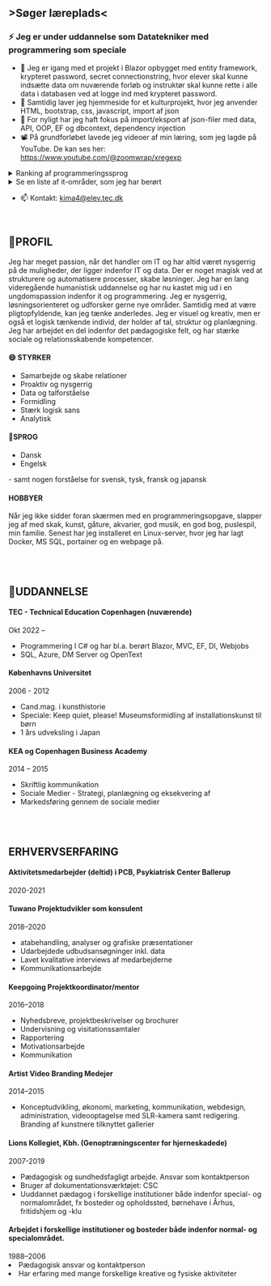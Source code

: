 ## >Søger læreplads<
<h3>⚡ Jeg er under uddannelse som Datatekniker med programmering som speciale</h3>

- 🔭 Jeg er igang med et projekt i Blazor opbygget med entity framework, krypteret password, secret connectionstring, hvor elever skal kunne indsætte data om nuværende forløb og instruktør skal kunne rette i alle data i databasen ved at logge ind med krypteret password.
- 🎴 Samtidig laver jeg hjemmeside for et kulturprojekt, hvor jeg anvender HTML, bootstrap, css, javascript, import af json
- 🌱 For nyligt har jeg haft fokus på import/eksport af json-filer med data, API, OOP, EF og dbcontext, dependency injection
- 📽️ På grundforløbet lavede jeg videoer af min læring, som jeg lagde på YouTube. De kan ses her: <a href="https://www.youtube.com/@zoomwrap/xregexp">https://www.youtube.com/@zoomwrap/xregexp</a>
<details>
<summary>Ranking af programmeringssprog</summary>

| Rank | Sprog      |
|-----:|------------|
|     1| C#         |
|     2| MS SQL     |
|     3| HTML, CSS  |
|     4| JavaScript |
</details>

<details>
<summary>Se en liste af it-områder, som jeg har berørt</summary>

| Rank | Sprog                 |
|-----:|-----------------------|
|     1| Blazor                |
|     2| MVC                   |
|     3| Entity Framwork       |
|     4| Dependency Injection  |
|     5| Docker, Portainer     |
|     6| Linux                 |
|     7| OpenText, DM server   |
|     8| Azure Insights        |
|     9| Azure Secrets         |
|     10| Azure Webjobs        |

</details>

- 📫 Kontakt: kima4@elev.tec.dk

<br>
<h2>🪪PROFIL</h2>
Jeg har meget passion, når det handler 
om IT og har altid været nysgerrig på de 
muligheder, der ligger indenfor IT og data. 
Der er noget magisk ved at strukturere og 
automatisere processer, skabe løsninger. 
Jeg har en lang videregående humanistisk 
uddannelse og har nu kastet mig ud i en ungdomspassion indenfor it og programmering.
Jeg er nysgerrig, løsningsorienteret og udforsker gerne nye 
områder. Samtidig med at være 
pligtopfyldende, kan jeg tænke 
anderledes. Jeg er visuel og kreativ, men er 
også et logisk tænkende individ, der holder 
af tal, struktur og planlægning. 
Jeg har arbejdet en del indenfor det 
pædagogiske felt, og har stærke sociale 
og relationsskabende kompetencer. 

<h4>😄 STYRKER</h4>
<ul>
<li>Samarbejde og skabe relationer </li>
<li>Proaktiv og nysgerrig </li>
<li>Data og talforståelse </li>
<li>Formidling </li>
<li>Stærk logisk sans</li>
<li>Analytisk </li>
</ul>

<h4>🏡SPROG</h4>
<ul>
  <li>Dansk </li>
  <li>Engelsk </li>
</ul>
- samt nogen forståelse for svensk, tysk, fransk og japansk

<h4> HOBBYER</h4>
Når jeg ikke sidder foran skærmen med en programmeringsopgave, slapper jeg af med skak, kunst, gåture, akvarier, god musik, en god bog, puslespil, min familie. 
Senest har jeg installeret en Linux-server, hvor jeg har lagt Docker, MS SQL, portainer og en webpage på.

<br><br>
<h2>📘UDDANNELSE</h2>

<h4>TEC - Technical Education Copenhagen (nuværende)</h4> 
<div>Okt 2022 –</div> 
<ul>
  <li>Programmering I C# og har bl.a. berørt Blazor, MVC, EF, DI, Webjobs </li>
  <li>SQL, Azure, DM Server og OpenText </li>
</ul>


<h4>Københavns Universitet</h4> 
<div>2006 - 2012</div> 
<ul>
  <li>Cand.mag. i kunsthistorie </li>
  <li>Speciale: Keep quiet, please! Museumsformidling af installationskunst til børn  </li>
  <li>1 års udveksling i Japan </li>
</ul>

<h4>KEA og Copenhagen Business Academy</h4> 
<div>2014 – 2015</div> 
<ul>
  <li>Skriftlig kommunikation </li>
  <li>Sociale Medier - Strategi, planlægning og eksekvering af  </li>
  <li>Markedsføring gennem de sociale medier</li>
</ul>

 <br><br>
<h2>ERHVERVSERFARING</h2> 
<h4>Aktivitetsmedarbejder (deltid) i PCB, Psykiatrisk Center Ballerup </h4>
<div>2020-2021 </div> 

<h4>Tuwano Projektudvikler som konsulent</h4> 
<div>2018–2020 </div> 
<ul>
  <li>atabehandling, analyser og grafiske præsentationer  </li>
  <li>Udarbejdede udbudsansøgninger inkl. data </li>
  <li>Lavet kvalitative interviews af medarbejderne </li>
    <li>Kommunikationsarbejde </li>
</ul>


<h4>Keepgoing Projektkoordinator/mentor</h4>  
<div>2016–2018 </div> 
<ul>
  <li>Nyhedsbreve, projektbeskrivelser og brochurer  </li>
  <li>Undervisning og visitationssamtaler </li>
  <li>Rapportering  </li>
    <li>Motivationsarbejde  </li>
  <li>Kommunikation </li>
</ul>

<h4>Artist Video Branding Medejer</h4>  
<div>2014–2015</div> 
<ul>
  <li>Konceptudvikling, økonomi, marketing, kommunikation, webdesign, administration, videooptagelse med SLR-kamera samt redigering. Branding af kunstnere tilknyttet gallerier  </li>
</ul>

<h4>Lions Kollegiet, Kbh. (Genoptræningscenter for hjerneskadede)</h4>  
<div>2007-2019 </div> 
<ul>
  <li>Pædagogisk og sundhedsfagligt arbejde. Ansvar som 
kontaktperson </li>
  <li>Bruger af dokumentationsværktøjet: CSC</li>
  <li>Uuddannet pædagog i forskellige institutioner både indenfor special-  og normalområdet, fx bosteder og opholdssted, børnehave i Århus, fritidshjem og -klu </li>
</ul>

<h4>Arbejdet i forskellige institutioner og bosteder både indenfor normal- og specialområdet.</h4> 
<div>1988–2006 </div> 
  <li>Pædagogisk ansvar og kontaktperson </li>
  <li>Har erfaring med mange 
forskellige kreative og fysiske aktiviteter</li>
</ul>



